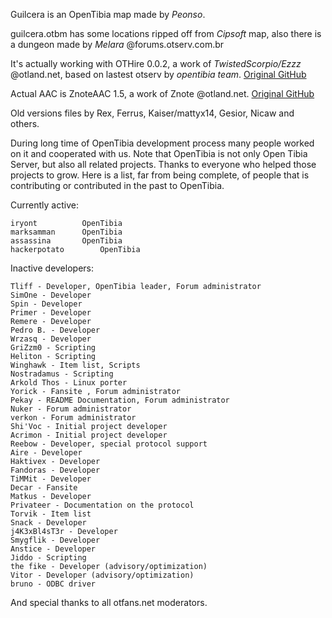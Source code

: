 Guilcera is an OpenTibia map made by *Peonso*.

guilcera.otbm has some locations ripped off from *Cipsoft* map, also there is a dungeon made by *Melara* @forums.otserv.com.br

It's actually working with OTHire 0.0.2, a work of *TwistedScorpio/Ezzz* @otland.net, based on lastest otserv by *opentibia team*. [Original GitHub](https://github.com/TwistedScorpio/OTHire)

Actual AAC is ZnoteAAC 1.5, a work of Znote @otland.net. [Original GitHub](https://github.com/Znote/ZnoteAAC)

Old versions files by Rex, Ferrus, Kaiser/mattyx14, Gesior, Nicaw and others.

During long time of OpenTibia development process many people worked
on it and cooperated with us. Note that OpenTibia is not only Open
Tibia Server, but also all related projects. Thanks to everyone who
helped those projects to grow. Here is a list, far from being
complete, of people that is contributing or contributed in the past to
OpenTibia.

Currently active:

	iryont			OpenTibia
	marksamman		OpenTibia
	assassina		OpenTibia
	hackerpotato		OpenTibia

Inactive developers:

	Tliff - Developer, OpenTibia leader, Forum administrator
	SimOne - Developer
	Spin - Developer
	Primer - Developer
	Remere - Developer
	Pedro B. - Developer
	Wrzasq - Developer
	GriZzm0 - Scripting
	Heliton - Scripting
	Winghawk - Item list, Scripts
	Nostradamus - Scripting
	Arkold Thos - Linux porter
	Yorick - Fansite , Forum administrator
	Pekay - README Documentation, Forum administrator
	Nuker - Forum administrator
	verkon - Forum administrator
	Shi'Voc - Initial project developer
	Acrimon - Initial project developer
	Reebow - Developer, special protocol support
	Aire - Developer
	Haktivex - Developer
	Fandoras - Developer
	TiMMit - Developer
	Decar - Fansite
	Matkus - Developer
	Privateer - Documentation on the protocol
	Torvik - Item list
	Snack - Developer
	j4K3xBl4sT3r - Developer
	Smygflik - Developer
	Anstice - Developer
	Jiddo - Scripting
	the fike - Developer (advisory/optimization)
	Vitor - Developer (advisory/optimization)
	bruno - ODBC driver

And special thanks to all otfans.net moderators.